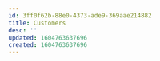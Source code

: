 ```yaml
---
id: 3ff0f62b-88e0-4373-ade9-369aae214882
title: Customers
desc: ''
updated: 1604763637696
created: 1604763637696
---
```


